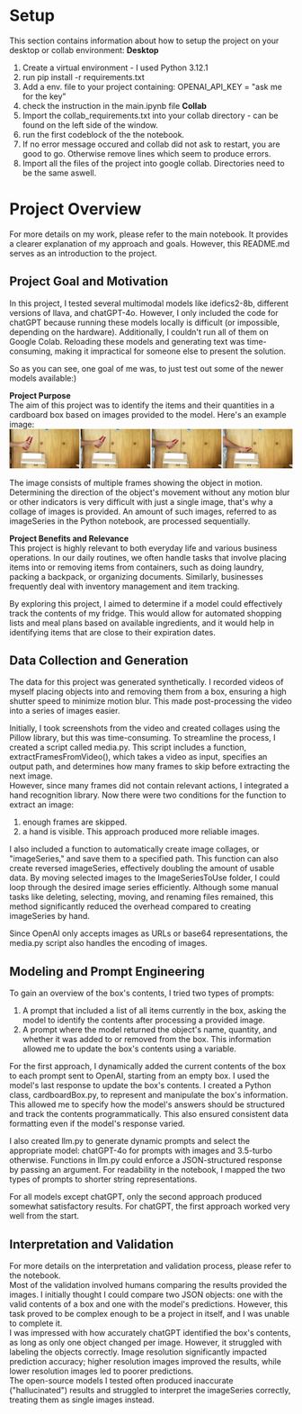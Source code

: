 # Setup
This section contains information about how to setup the project on your desktop or collab environment:
**Desktop**<br/>
1. Create a virtual environment - I used Python 3.12.1
2. run pip install -r requirements.txt
3. Add a env. file to your project containing: OPENAI_API_KEY = "ask me for the key"
3. check the instruction in the main.ipynb file
**Collab**<br/>
1. Import the collab_requirements.txt into your collab directory - can be found on the left side of the window.
2. run the first codeblock of the the notebook.
3. If no error message occured and collab did not ask to restart, you are good to go. Otherwise remove lines which seem to produce errors.
4. Import all the files of the project into google collab. Directories need to be the same aswell.

# Project Overview
For more details on my work, please refer to the main notebook. It provides a clearer explanation of my approach and goals. However, this README.md serves as an introduction to the project.

## Project Goal and Motivation
In this project, I tested several multimodal models like idefics2-8b, different versions of llava, and chatGPT-4o. However, I only included the code for chatGPT because running these models locally is difficult (or impossible, depending on the hardware). Additionally, I couldn't run all of them on Google Colab. Reloading these models and generating text was time-consuming, making it impractical for someone else to present the solution.<br/>

So as you can see, one goal of me was, to just test out some of the newer models available:)<br/>

**Project Purpose**<br/>
The aim of this project was to identify the items and their quantities in a cardboard box based on images provided to the model. Here's an example image:
![example image](results/2.jpg)

The image consists of multiple frames showing the object in motion. Determining the direction of the object's movement without any motion blur or other indicators is very difficult with just a single image, that's why a collage of images is provided. An amount of such images, referred to as imageSeries in the Python notebook, are processed sequentially.<br/>

**Project Benefits and Relevance**<br/>
This project is highly relevant to both everyday life and various business operations. In our daily routines, we often handle tasks that involve placing items into or removing items from containers, such as doing laundry, packing a backpack, or organizing documents. Similarly, businesses frequently deal with inventory management and item tracking.

By exploring this project, I aimed to determine if a model could effectively track the contents of my fridge. This would allow for automated shopping lists and meal plans based on available ingredients, and it would help in identifying items that are close to their expiration dates.

## Data Collection and Generation
The data for this project was generated synthetically. I recorded videos of myself placing objects into and removing them from a box, ensuring a high shutter speed to minimize motion blur. This made post-processing the video into a series of images easier.<br/>

Initially, I took screenshots from the video and created collages using the Pillow library, but this was time-consuming. To streamline the process, I created a script called media.py. This script includes a function, extractFramesFromVideo(), which takes a video as input, specifies an output path, and determines how many frames to skip before extracting the next image.<br/>
However, since many frames did not contain relevant actions, I integrated a hand recognition library. Now there were two conditions for the function to extract an image: <br/>
1. enough frames are skipped. 
2. a hand is visible. 
This approach produced more reliable images.

I also included a function to automatically create image collages, or "imageSeries," and save them to a specified path. This function can also create reversed imageSeries, effectively doubling the amount of usable data. By moving selected images to the ImageSeriesToUse folder, I could loop through the desired image series efficiently. Although some manual tasks like deleting, selecting, moving, and renaming files remained, this method significantly reduced the overhead compared to creating imageSeries by hand.<br/>

Since OpenAI only accepts images as URLs or base64 representations, the media.py script also handles the encoding of images.

## Modeling and Prompt Engineering

To gain an overview of the box's contents, I tried two types of prompts:<br/>

1. A prompt that included a list of all items currently in the box, asking the model to identify the contents after processing a provided image.
2. A prompt where the model returned the object's name, quantity, and whether it was added to or removed from the box. This information allowed me to update the box's contents using a variable.

For the first approach, I dynamically added the current contents of the box to each prompt sent to OpenAI, starting from an empty box. I used the model's last response to update the box's contents. I created a Python class, cardboardBox.py, to represent and manipulate the box's information. This allowed me to specify how the model's answers should be structured and track the contents programmatically. This also ensured consistent data formatting even if the model's response varied.<br/>

I also created llm.py to generate dynamic prompts and select the appropriate model: chatGPT-4o for prompts with images and 3.5-turbo otherwise. Functions in llm.py could enforce a JSON-structured response by passing an argument. For readability in the notebook, I mapped the two types of prompts to shorter string representations.<br/>

For all models except chatGPT, only the second approach produced somewhat satisfactory results. For chatGPT, the first approach worked very well from the start.<br/>

## Interpretation and Validation
For more details on the interpretation and validation process, please refer to the notebook.<br/>
Most of the validation involved humans comparing the results provided the images.
I initially thought I could compare two JSON objects: one with the valid contents of a box and one with the model's predictions. However, this task proved to be complex enough to be a project in itself, and I was unable to complete it. <br/>
I was impressed with how accurately chatGPT identified the box's contents, as long as only one object changed per image. However, it struggled with labeling the objects correctly. Image resolution significantly impacted prediction accuracy; higher resolution images improved the results, while lower resolution images led to poorer predictions.<br/>
The open-source models I tested often produced inaccurate ("hallucinated") results and struggled to interpret the imageSeries correctly, treating them as single images instead.
